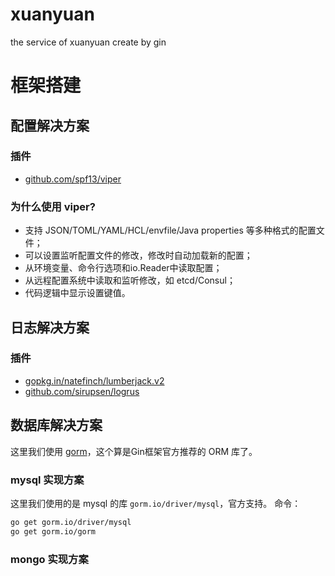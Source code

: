 # xuanyuan
the service of xuanyuan create by gin

# 框架搭建

## 配置解决方案
### 插件
- [github.com/spf13/viper](https://github.com/spf13/viper)
### 为什么使用 viper?
- 支持 JSON/TOML/YAML/HCL/envfile/Java properties 等多种格式的配置文件；
- 可以设置监听配置文件的修改，修改时自动加载新的配置；
- 从环境变量、命令行选项和io.Reader中读取配置；
- 从远程配置系统中读取和监听修改，如 etcd/Consul；
- 代码逻辑中显示设置键值。

## 日志解决方案
### 插件
- [gopkg.in/natefinch/lumberjack.v2](https://github.com/natefinch/lumberjack)
- [github.com/sirupsen/logrus](https://github.com/sirupsen/logrus)

## 数据库解决方案
这里我们使用 [gorm](https://gorm.io/)，这个算是Gin框架官方推荐的 ORM 库了。
### mysql 实现方案
这里我们使用的是 mysql 的库 `gorm.io/driver/mysql`，官方支持。
命令：
```bash
go get gorm.io/driver/mysql
go get gorm.io/gorm
```

### mongo 实现方案
